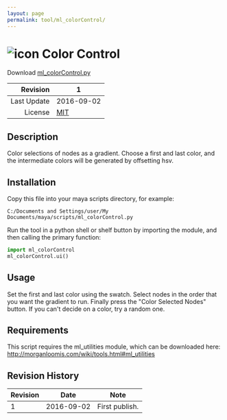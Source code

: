 ```yaml
---
layout: page
permalink: tool/ml_colorControl/
---
```


# ![icon](https://raw.githubusercontent.com/morganloomis/ml_tools/master/icons//ml_colorControl.png) Color Control
Download [ml_colorControl.py](https://raw.githubusercontent.com/morganloomis/ml_tools/master/ml_colorControl.py)

| Revision | 1 |
|---:|---|
| Last Update | 2016-09-02 |
| License | [MIT](https://opensource.org/licenses/MIT) |

## Description

 Color selections of nodes as a gradient. Choose a first and last color, and the intermediate colors will be generated by offsetting hsv.

## Installation

Copy this file into your maya scripts directory, for example:

`C:/Documents and Settings/user/My Documents/maya/scripts/ml_colorControl.py`

Run the tool in a python shell or shelf button by importing the module, 
and then calling the primary function:

```python
import ml_colorControl
ml_colorControl.ui()
```

## Usage

 Set the first and last color using the swatch. Select nodes in the order that you want the gradient to run. Finally press the "Color Selected Nodes" button. If you can't decide on a color, try a random one.

## Requirements

 This script requires the ml_utilities module, which can be downloaded here: http://morganloomis.com/wiki/tools.html#ml_utilities

## Revision History

| Revision | Date | Note|
|---|---|---|
|1|2016-09-02|First publish.|
